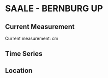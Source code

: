 # SAALE - BERNBURG UP

## Current Measurement

Current measurement: <Value topic="rivers/pegel-online/SAALE/BERNBURG_UP/measurementValue"/> cm

## Time Series

<TimeSeries topic="rivers/pegel-online/SAALE/BERNBURG_UP/measurementValue" period="week" />

## Location

<WorldMap>
  <Marker lat="51.79679265962514" lon="11.735423010047713" labelTopic="rivers/pegel-online/SAALE/BERNBURG_UP" />
</WorldMap>

